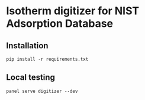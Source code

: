# Isotherm digitizer for NIST Adsorption Database

## Installation

```
pip install -r requirements.txt
```

## Local testing

```
panel serve digitizer --dev
```
